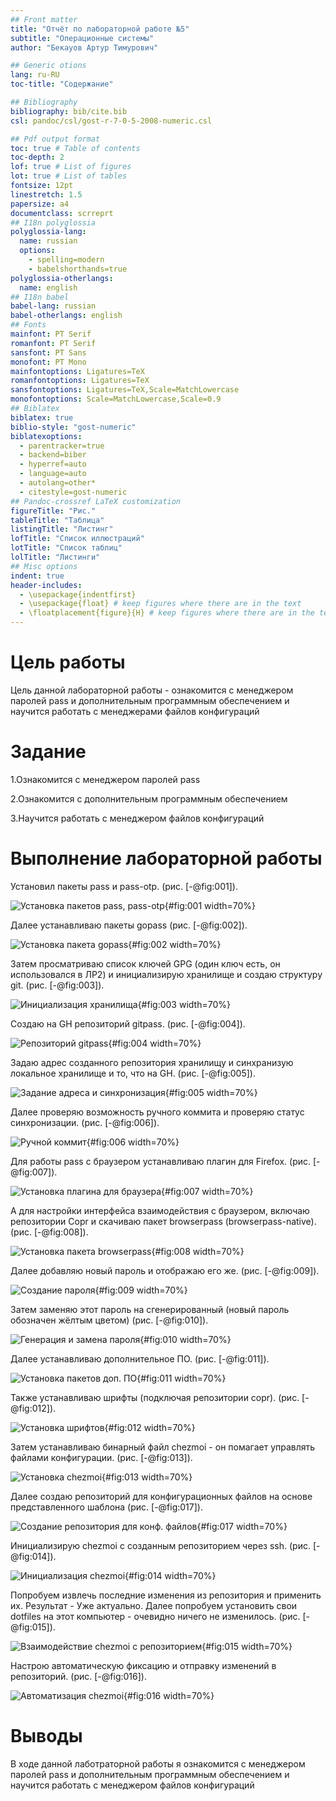 ```yaml
---
## Front matter
title: "Отчёт по лабораторной работе №5"
subtitle: "Операционные системы"
author: "Бекауов Артур Тимурович"

## Generic otions
lang: ru-RU
toc-title: "Содержание"

## Bibliography
bibliography: bib/cite.bib
csl: pandoc/csl/gost-r-7-0-5-2008-numeric.csl

## Pdf output format
toc: true # Table of contents
toc-depth: 2
lof: true # List of figures
lot: true # List of tables
fontsize: 12pt
linestretch: 1.5
papersize: a4
documentclass: scrreprt
## I18n polyglossia
polyglossia-lang:
  name: russian
  options:
	- spelling=modern
	- babelshorthands=true
polyglossia-otherlangs:
  name: english
## I18n babel
babel-lang: russian
babel-otherlangs: english
## Fonts
mainfont: PT Serif
romanfont: PT Serif
sansfont: PT Sans
monofont: PT Mono
mainfontoptions: Ligatures=TeX
romanfontoptions: Ligatures=TeX
sansfontoptions: Ligatures=TeX,Scale=MatchLowercase
monofontoptions: Scale=MatchLowercase,Scale=0.9
## Biblatex
biblatex: true
biblio-style: "gost-numeric"
biblatexoptions:
  - parentracker=true
  - backend=biber
  - hyperref=auto
  - language=auto
  - autolang=other*
  - citestyle=gost-numeric
## Pandoc-crossref LaTeX customization
figureTitle: "Рис."
tableTitle: "Таблица"
listingTitle: "Листинг"
lofTitle: "Список иллюстраций"
lotTitle: "Список таблиц"
lolTitle: "Листинги"
## Misc options
indent: true
header-includes:
  - \usepackage{indentfirst}
  - \usepackage{float} # keep figures where there are in the text
  - \floatplacement{figure}{H} # keep figures where there are in the text
---
```


# Цель работы

Цель данной лабораторной работы - ознакомится с менеджером паролей pass и дополнительным программным обеспечением и научится работать с менеджерами файлов конфигураций

# Задание

1.Ознакомится с менеджером паролей pass

2.Ознакомится с дополнительным программным обеспечением

3.Научится работать с менеджером файлов конфигураций

# Выполнение лабораторной работы

Установил пакеты pass и pass-otp. (рис. [-@fig:001]).

![Установка пакетов pass, pass-otp](image/1.png){#fig:001 width=70%}

Далее устанавливаю пакеты gopass (рис. [-@fig:002]).

![Установка пакета gopass](image/2.png){#fig:002 width=70%}

Затем просматриваю список ключей GPG (один ключ есть, он использовался в ЛР2) и инициализирую хранилище и создаю структуру git. (рис. [-@fig:003]).

![Инициализация хранилища](image/3.png){#fig:003 width=70%}

Создаю на GH репозиторий gitpass. (рис. [-@fig:004]).

![Репозиторий gitpass](image/4.png){#fig:004 width=70%}

Задаю адрес созданного репозитория хранилищу и синхранизую локальное хранилище и то, что на GH.  (рис. [-@fig:005]).

![Задание адреса и синхронизация](image/5.png){#fig:005 width=70%}

Далее проверяю возможность ручного коммита и проверяю статус синхронизации. (рис. [-@fig:006]).

![Ручной коммит](image/6.png){#fig:006 width=70%}

Для работы pass с браузером устанавливаю плагин для Firefox. (рис. [-@fig:007]).

![Установка плагина для браузера](image/7.png){#fig:007 width=70%}

А для настройки интерфейса взаимодействия с браузером, включаю репозитории Copr и скачиваю пакет browserpass (browserpass-native). (рис. [-@fig:008]).

![Установка пакета browserpass](image/8.png){#fig:008 width=70%}

Далее добавляю новый пароль и отображаю его же. (рис. [-@fig:009]).

![Создание пароля](image/9.png){#fig:009 width=70%}

Затем заменяю этот пароль на сгенерированный (новый пароль обозначен жёлтым цветом)   (рис. [-@fig:010]).

![Генерация и замена пароля](image/10.png){#fig:010 width=70%}

Далее устанавливаю дополнительное ПО. (рис. [-@fig:011]).

![Установка пакетов доп. ПО](image/11.png){#fig:011 width=70%}

Также устанавливаю шрифты (подключая репозитории copr). (рис. [-@fig:012]).

![Установка шрифтов](image/12.png){#fig:012 width=70%}

Затем устанавливаю бинарный файл chezmoi - он помагает управлять файлами конфигурации.  (рис. [-@fig:013]).

![Установка chezmoi](image/13.png){#fig:013 width=70%}

Далее создаю репозиторий для конфигурационных файлов на основе представленного шаблона (рис. [-@fig:017]).

![Создание репозитория для конф. файлов](image/17.png){#fig:017 width=70%}

Инициализирую chezmoi с созданным репозиторием через ssh. (рис. [-@fig:014]).

![Инициализация chezmoi](image/14.png){#fig:014 width=70%}

Попробуем извлечь последние изменения из репозитория и применить их. Результат - Уже актуально. Далее попробуем установить свои dotfiles на этот компьютер - очевидно ничего не изменилось. (рис. [-@fig:015]).

![Взаимодействие chezmoi с репозиторием](image/15.png){#fig:015 width=70%}

Настрою автоматическую фиксацию и отправку изменений в репозиторий. (рис. [-@fig:016]).

![Автоматизация chezmoi](image/16.png){#fig:016 width=70%}



# Выводы

В ходе данной лаботраторной работы я ознакомится с менеджером паролей pass и дополнительным программным обеспечением и научится работать с менеджером файлов конфигураций

